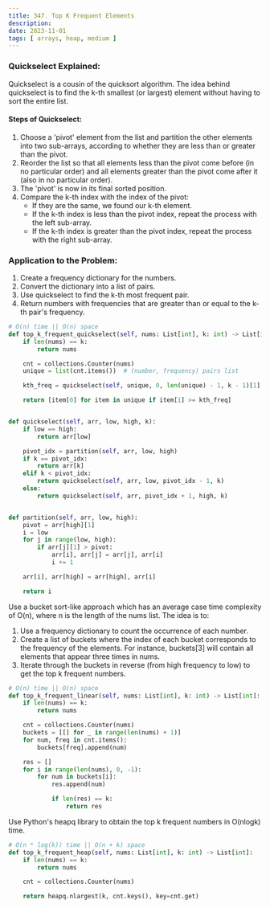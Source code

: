 ```yaml
---
title: 347. Top K Frequent Elements
description:
date: 2023-11-01
tags: [ arrays, heap, medium ]
---
```


### Quickselect Explained:

Quickselect is a cousin of the quicksort algorithm. The idea behind quickselect is to find the k-th smallest (or
largest) element without having to sort the entire list.

#### Steps of Quickselect:

1) Choose a 'pivot' element from the list and partition the other elements into two sub-arrays, according to whether
   they are less than or greater than the pivot.
2) Reorder the list so that all elements less than the pivot come before (in no particular order) and all elements
   greater than the pivot come after it (also in no particular order).
3) The 'pivot' is now in its final sorted position.
4) Compare the k-th index with the index of the pivot:
    - If they are the same, we found our k-th element.
    - If the k-th index is less than the pivot index, repeat the process with the left sub-array.
    - If the k-th index is greater than the pivot index, repeat the process with the right sub-array.

### Application to the Problem:

1) Create a frequency dictionary for the numbers.
2) Convert the dictionary into a list of pairs.
3) Use quickselect to find the k-th most frequent pair.
4) Return numbers with frequencies that are greater than or equal to the k-th pair's frequency.

```python
# O(n) time || O(n) space
def top_k_frequent_quickselect(self, nums: List[int], k: int) -> List[int]:
    if len(nums) == k:
        return nums

    cnt = collections.Counter(nums)
    unique = list(cnt.items())  # (number, frequency) pairs list

    kth_freq = quickselect(self, unique, 0, len(unique) - 1, k - 1)[1]  # kth pair

    return [item[0] for item in unique if item[1] >= kth_freq]


def quickselect(self, arr, low, high, k):
    if low == high:
        return arr[low]

    pivot_idx = partition(self, arr, low, high)
    if k == pivot_idx:
        return arr[k]
    elif k < pivot_idx:
        return quickselect(self, arr, low, pivot_idx - 1, k)
    else:
        return quickselect(self, arr, pivot_idx + 1, high, k)


def partition(self, arr, low, high):
    pivot = arr[high][1]
    i = low
    for j in range(low, high):
        if arr[j][1] > pivot:
            arr[i], arr[j] = arr[j], arr[i]
            i += 1

    arr[i], arr[high] = arr[high], arr[i]

    return i
```

Use a bucket sort-like approach which has an average case time complexity of O(n), where n is the length of the nums
list. The idea is to:

1) Use a frequency dictionary to count the occurrence of each number.
2) Create a list of buckets where the index of each bucket corresponds to the frequency of the elements. For instance,
   buckets[3] will contain all elements that appear three times in nums.
3) Iterate through the buckets in reverse (from high frequency to low) to get the top k frequent numbers.

```python
# O(n) time || O(n) space
def top_k_frequent_linear(self, nums: List[int], k: int) -> List[int]:
    if len(nums) == k:
        return nums

    cnt = collections.Counter(nums)
    buckets = [[] for _ in range(len(nums) + 1)]
    for num, freq in cnt.items():
        buckets[freq].append(num)

    res = []
    for i in range(len(nums), 0, -1):
        for num in buckets[i]:
            res.append(num)

            if len(res) == k:
                return res
```

Use Python's heapq library to obtain the top k frequent numbers in O(nlogk) time.

```python
# O(n * log(k)) time || O(n + k) space
def top_k_frequent_heap(self, nums: List[int], k: int) -> List[int]:
    if len(nums) == k:
        return nums

    cnt = collections.Counter(nums)

    return heapq.nlargest(k, cnt.keys(), key=cnt.get)
```
